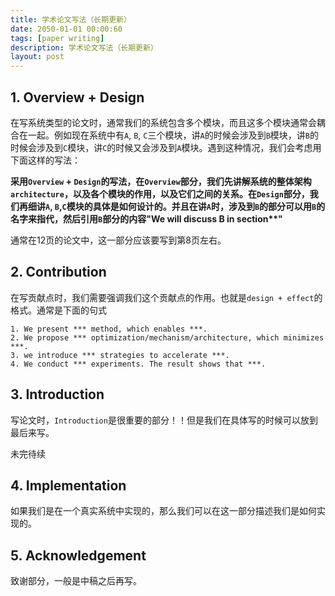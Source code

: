 ```yaml
---
title: 学术论文写法（长期更新）
date: 2050-01-01 00:00:60
tags: [paper writing]
description: 学术论文写法（长期更新）
layout: post
---
```


## 1. Overview + Design
在写系统类型的论文时，通常我们的系统包含多个模块，而且这多个模块通常会耦合在一起。例如现在系统中有`A`, `B`, `C`三个模块，讲`A`的时候会涉及到`B`模块，讲`B`的时候会涉及到`C`模块，讲`C`的时候又会涉及到`A`模块。遇到这种情况，我们会考虑用下面这样的写法：

**采用`Overview` + `Design`的写法，在`Overview`部分，我们先讲解系统的整体架构`architecture`，以及各个模块的作用，以及它们之间的关系。在`Design`部分，我们再细讲`A`, `B`,`C`模块的具体是如何设计的。并且在讲`A`时，涉及到`B`的部分可以用`B`的名字来指代，然后引用`B`部分的内容"We will discuss B in section\*\*"** 

通常在12页的论文中，这一部分应该要写到第8页左右。


## 2. Contribution

在写贡献点时，我们需要强调我们这个贡献点的作用。也就是`design + effect`的格式。通常是下面的句式

```
1. We present *** method, which enables ***.
2. We propose *** optimization/mechanism/architecture, which minimizes ***.
3. we introduce *** strategies to accelerate ***.
4. We conduct *** experiments. The result shows that ***.
```

## 3. Introduction

写论文时，`Introduction`是很重要的部分！！但是我们在具体写的时候可以放到最后来写。

未完待续


## 4. Implementation
如果我们是在一个真实系统中实现的，那么我们可以在这一部分描述我们是如何实现的。

## 5. Acknowledgement
致谢部分，一般是中稿之后再写。